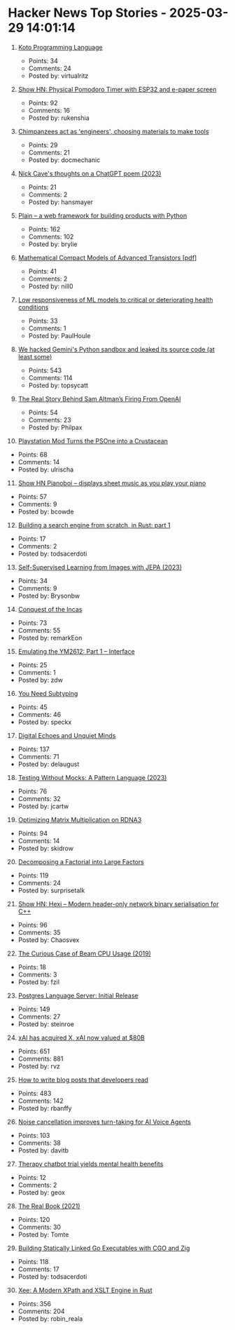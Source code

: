 # Hacker News Top Stories - 2025-03-29 14:01:14

1. [Koto Programming Language](https://koto.dev/)
   - Points: 34
   - Comments: 24
   - Posted by: virtualritz

2. [Show HN: Physical Pomodoro Timer with ESP32 and e-paper screen](https://github.com/Rukenshia/pomodoro)
   - Points: 92
   - Comments: 16
   - Posted by: rukenshia

3. [Chimpanzees act as 'engineers', choosing materials to make tools](https://www.sciencedaily.com/releases/2025/03/250324142002.htm)
   - Points: 29
   - Comments: 21
   - Posted by: docmechanic

4. [Nick Cave's thoughts on a ChatGPT poem (2023)](https://www.theredhandfiles.com/chat-gpt-what-do-you-think/)
   - Points: 21
   - Comments: 2
   - Posted by: hansmayer

5. [Plain – a web framework for building products with Python](https://plainframework.com/)
   - Points: 162
   - Comments: 102
   - Posted by: brylie

6. [Mathematical Compact Models of Advanced Transistors [pdf]](https://www2.eecs.berkeley.edu/Pubs/TechRpts/2018/EECS-2018-24.pdf)
   - Points: 41
   - Comments: 2
   - Posted by: nill0

7. [Low responsiveness of ML models to critical or deteriorating health conditions](https://www.nature.com/articles/s43856-025-00775-0)
   - Points: 33
   - Comments: 1
   - Posted by: PaulHoule

8. [We hacked Gemini's Python sandbox and leaked its source code (at least some)](https://www.landh.tech/blog/20250327-we-hacked-gemini-source-code/)
   - Points: 543
   - Comments: 114
   - Posted by: topsycatt

9. [The Real Story Behind Sam Altman’s Firing From OpenAI](https://www.wsj.com/tech/ai/the-real-story-behind-sam-altman-firing-from-openai-efd51a5d)
   - Points: 54
   - Comments: 23
   - Posted by: Philpax

10. [Playstation Mod Turns the PSOne into a Crustacean](https://gizmodo.com/the-carcinisation-of-playstation-is-complete-say-hello-to-playstacean-2000579934)
   - Points: 68
   - Comments: 14
   - Posted by: ulrischa

11. [Show HN Pianoboi – displays sheet music as you play your piano](https://pianoboi.site)
   - Points: 57
   - Comments: 9
   - Posted by: bcowde

12. [Building a search engine from scratch, in Rust: part 1](https://jdrouet.github.io/posts/202503170800-search-engine-part-1/)
   - Points: 17
   - Comments: 2
   - Posted by: todsacerdoti

13. [Self-Supervised Learning from Images with JEPA (2023)](https://arxiv.org/abs/2301.08243)
   - Points: 34
   - Comments: 9
   - Posted by: Brysonbw

14. [Conquest of the Incas](https://mattlakeman.org/2025/03/24/conquest-of-the-incas/)
   - Points: 73
   - Comments: 55
   - Posted by: remarkEon

15. [Emulating the YM2612: Part 1 – Interface](https://jsgroth.dev/blog/posts/emulating-ym2612-part-1/)
   - Points: 25
   - Comments: 1
   - Posted by: zdw

16. [You Need Subtyping](https://blog.polybdenum.com/2025/03/26/why-you-need-subtyping.html)
   - Points: 45
   - Comments: 46
   - Posted by: speckx

17. [Digital Echoes and Unquiet Minds](https://www.chrbutler.com/digital-echoes-and-unquiet-minds)
   - Points: 137
   - Comments: 71
   - Posted by: delaugust

18. [Testing Without Mocks: A Pattern Language (2023)](https://www.jamesshore.com/v2/projects/nullables/testing-without-mocks)
   - Points: 76
   - Comments: 32
   - Posted by: jcartw

19. [Optimizing Matrix Multiplication on RDNA3](https://seb-v.github.io/optimization/update/2025/01/20/Fast-GPU-Matrix-multiplication.html)
   - Points: 94
   - Comments: 14
   - Posted by: skidrow

20. [Decomposing a Factorial into Large Factors](https://terrytao.wordpress.com/2025/03/26/decomposing-a-factorial-into-large-factors/)
   - Points: 119
   - Comments: 24
   - Posted by: surprisetalk

21. [Show HN: Hexi – Modern header-only network binary serialisation for C++](https://github.com/EmberEmu/Hexi)
   - Points: 96
   - Comments: 35
   - Posted by: Chaosvex

22. [The Curious Case of Beam CPU Usage (2019)](https://stressgrid.com/blog/beam_cpu_usage/)
   - Points: 18
   - Comments: 3
   - Posted by: fzil

23. [Postgres Language Server: Initial Release](https://github.com/supabase-community/postgres-language-server)
   - Points: 149
   - Comments: 27
   - Posted by: steinroe

24. [xAI has acquired X, xAI now valued at $80B](https://twitter.com/elonmusk/status/1905731750275510312)
   - Points: 651
   - Comments: 881
   - Posted by: rvz

25. [How to write blog posts that developers read](https://refactoringenglish.com/chapters/write-blog-posts-developers-read/)
   - Points: 483
   - Comments: 142
   - Posted by: rbanffy

26. [Noise cancellation improves turn-taking for AI Voice Agents](https://krisp.ai/blog/improving-turn-taking-of-ai-voice-agents-with-background-voice-cancellation/)
   - Points: 103
   - Comments: 38
   - Posted by: davitb

27. [Therapy chatbot trial yields mental health benefits](https://home.dartmouth.edu/news/2025/03/first-therapy-chatbot-trial-yields-mental-health-benefits)
   - Points: 12
   - Comments: 2
   - Posted by: geox

28. [The Real Book (2021)](https://99percentinvisible.org/episode/the-real-book/)
   - Points: 120
   - Comments: 30
   - Posted by: Tomte

29. [Building Statically Linked Go Executables with CGO and Zig](https://calabro.io/zig-cgo)
   - Points: 118
   - Comments: 17
   - Posted by: todsacerdoti

30. [Xee: A Modern XPath and XSLT Engine in Rust](https://blog.startifact.com/posts/xee/)
   - Points: 356
   - Comments: 204
   - Posted by: robin_reala

